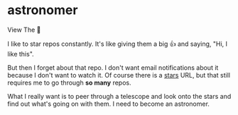 astronomer
==========

View The :stars:

I like to star repos constantly. It's like giving them a big :+1: and saying, "Hi, I like this".

But then I forget about that repo. I don't want email notifications about it because I don't want to watch it. Of course there is a [stars](https://github.com/stars) URL, but that still requires me to go through **so many** repos.

What I really want is to peer through a telescope and look onto the stars and find out what's going on with them. I need to become an astronomer.


